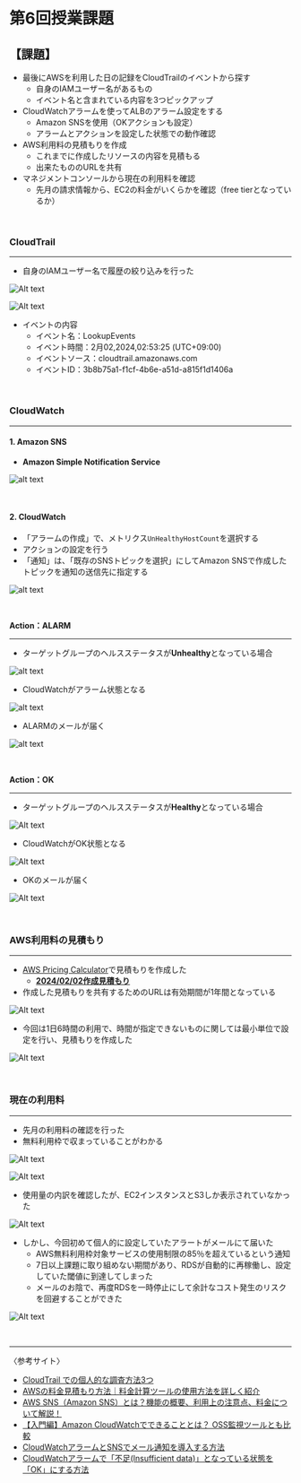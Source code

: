 # 第6回授業課題

## 【課題】
- 最後にAWSを利用した日の記録をCloudTrailのイベントから探す
  - 自身のIAMユーザー名があるもの
  - イベント名と含まれている内容を3つピックアップ
- CloudWatchアラームを使ってALBのアラーム設定をする
  - Amazon SNSを使用（OKアクションも設定）
  - アラームとアクションを設定した状態での動作確認
- AWS利用料の見積もりを作成
  - これまでに作成したリソースの内容を見積もる
  - 出来たもののURLを共有
- マネジメントコンソールから現在の利用料を確認
  - 先月の請求情報から、EC2の料金がいくらかを確認（free tierとなっているか）
  

<br>


### CloudTrail
***
- 自身のIAMユーザー名で履歴の絞り込みを行った

![Alt text](images-lecture06/event.png)

![Alt text](images-lecture06/LookupEvents.png)

- イベントの内容
  - イベント名：LookupEvents
  - イベント時間：2月02,2024,02:53:25 (UTC+09:00)
  - イベントソース：cloudtrail.amazonaws.com
  - イベントID：3b8b75a1-f1cf-4b6e-a51d-a815f1d1406a


<br>


### CloudWatch
***
#### 1. Amazon SNS
- **Amazon Simple Notification Service**

![alt text](images-lecture06/SNS.png)

<br>

#### 2. CloudWatch
- 「アラームの作成」で、メトリクス`UnHealthyHostCount`を選択する
- アクションの設定を行う
- 「通知」は、「既存のSNSトピックを選択」にしてAmazon SNSで作成したトピックを通知の送信先に指定する

![alt text](images-lecture06/action.png)

<br>

**Action：ALARM**
***
- ターゲットグループのヘルスステータスが**Unhealthy**となっている場合

![alt text](images-lecture06/unhealthy-tg.png)

- CloudWatchがアラーム状態となる

![alt text](images-lecture06/unhealthy-alarm.png)

- ALARMのメールが届く

![alt text](images-lecture06/unhealthy-alarm-sns.png)

<br>

**Action：OK**
***
- ターゲットグループのヘルスステータスが**Healthy**となっている場合

![Alt text](images-lecture06/healthy-tg.png)

- CloudWatchがOK状態となる

![Alt text](images-lecture06/OK.png)

- OKのメールが届く

![Alt text](images-lecture06/OK-sns.png)


<br>


### AWS利用料の見積もり
***
- [AWS Pricing Calculator](https://calculator.aws/#/)で見積もりを作成した
  - **[2024/02/02作成見積もり](https://calculator.aws/#/estimate?id=471c3a4d276e9683ac4fd9fec74523d9d9edd68e)**
- 作成した見積もりを共有するためのURLは有効期間が1年間となっている

![Alt text](images-lecture06/URL.png)

- 今回は1日6時間の利用で、時間が指定できないものに関しては最小単位で設定を行い、見積もりを作成した

![Alt text](images-lecture06/estimate.png)


<br>


### 現在の利用料
***
- 先月の利用料の確認を行った
- 無料利用枠で収まっていることがわかる

![Alt text](images-lecture06/claim.png)

![Alt text](images-lecture06/claim-EC2.png)

- 使用量の内訳を確認したが、EC2インスタンスとS3しか表示されていなかった

![Alt text](images-lecture06/claim-detail.png)

- しかし、今回初めて個人的に設定していたアラートがメールにて届いた
  - AWS無料利用枠対象サービスの使用制限の85％を超えているという通知
  - 7日以上課題に取り組めない期間があり、RDSが自動的に再稼働し、設定していた閾値に到達してしまった
  - メールのお陰で、再度RDSを一時停止にして余計なコスト発生のリスクを回避することができた

![Alt text](images-lecture06/RDS-budgets.png)


<br>


***
〈参考サイト〉
- [CloudTrail での個人的な調査方法3つ](https://zenn.dev/mn87/articles/b883d98a392472)
- [AWSの料金見積もり方法｜料金計算ツールの使用方法を詳しく紹介](https://www.ashisuto.co.jp/db_blog/article/aws-price-estimate.html)
- [AWS SNS（Amazon SNS）とは？機能の概要、利用上の注意点、料金について解説！](https://and-engineer.com/articles/ZH2RABAAACQAj8ZT)
- [【入門編】Amazon CloudWatchでできることとは？ OSS監視ツールとも比較](https://baresupport.jp/blog/2022/03/08/69/#CloudWatch%E3%81%AE%E6%96%99%E9%87%91)
- [CloudWatchアラームとSNSでメール通知を導入する方法](https://atmarksol.jp/tech/cloudwatch/)
- [CloudWatchアラームで「不足(Insufficient data)」となっている状態を「OK」にする方法](https://dev.classmethod.jp/articles/ok-to-insufficient-data-in-cloudwatch-alarm/)